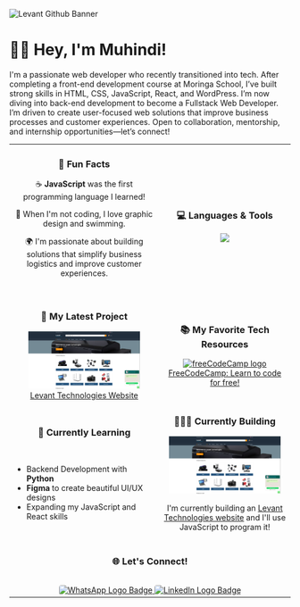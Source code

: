 ![Levant Github Banner](img/Github-Header.png)

# 👋🏾 Hey, I'm Muhindi!

I'm a passionate web developer who recently transitioned into tech. After completing a front-end development course at Moringa School, I’ve built strong skills in HTML, CSS, JavaScript, React, and WordPress. I’m now diving into back-end development to become a Fullstack Web Developer. I’m driven to create user-focused web solutions that improve business processes and customer experiences. Open to collaboration, mentorship, and internship opportunities—let’s connect!

<table>
  <tr>
    <td align="center">
        <h3>💫 Fun Facts</h3>
        <p>☕️ <strong>JavaScript</strong> was the first programming language I learned!</p>
        <p>🎨 When I'm not coding, I love graphic design and swimming.</p>
        <p>🌍 I'm passionate about building solutions that simplify business logistics and improve customer experiences.</p>
        <br/>
    </td>
    <td align="center">
        <h3>💻 Languages & Tools</h3>
        <img style="text-align: center;" src="https://skillicons.dev/icons?i=html,css,js,react,wordpress,python,figma,git,github&perline=4">
    </td>
  </tr>
  <tr>
    <td align="center"> 
        <h3>🌟 My Latest Project</h3>
        <a href="https://levanttechnologies.co.ke/">
            <img src="img/Levant.png" alt="Levant Technologies Website Screenshot" width="200px">
            <br>Levant Technologies Website
        </a>
    </td>
    <td align="center">
        <h3>📚 My Favorite Tech Resources</h3>
        <a href="https://www.freecodecamp.org/">
            <img src="https://design-style-guide.freecodecamp.org/downloads/fcc_primary_small.jpg" alt="freeCodeCamp logo" width="120px">
            <br>FreeCodeCamp: Learn to code for free!
        </a>
    </td>
   </tr> 
   <tr>
    <td>
        <h3 style="text-align: center" align="center" valign="top">📖 Currently Learning</h3><br>
        <ul>
            <li>Backend Development with <strong>Python</strong></li>
            <li><strong>Figma</strong> to create beautiful UI/UX designs</li>
            <li>Expanding my JavaScript and React skills</li>
        </ul>
    </td>
    <td align="center">
        <h3>👷🏾‍♀️ Currently Building</h3>
        <img src="img/Levant.png" width="200px">
        <p>I'm currently building an <a href="https://levanttechnologies.co.ke/">Levant Technologies website</a> and I'll use JavaScript to program it!</p> 
    </td>
  </tr>
  <tr>
    <td colspan="2" align="center"> 
        <h3>🌐 Let's Connect!</h3><br>
        <a href="https://wa.link/bud6n6">
            <img 
                src="https://img.shields.io/badge/WhatsApp-25D366?style=for-the-badge&logo=whatsapp&logoColor=white"
                alt="WhatsApp Logo Badge"
                style="border-radius: 4px;"
            >
        </a>
        <a href="https://www.linkedin.com/in/newton-muhindi">
            <img 
                src="https://img.shields.io/badge/LinkedIn-0077B5?style=for-the-badge&logo=linkedin&logoColor=white"
                alt="LinkedIn Logo Badge"
                style="border-radius: 4px;"
            >
        </a>
    </td>
  </tr>
</table>
